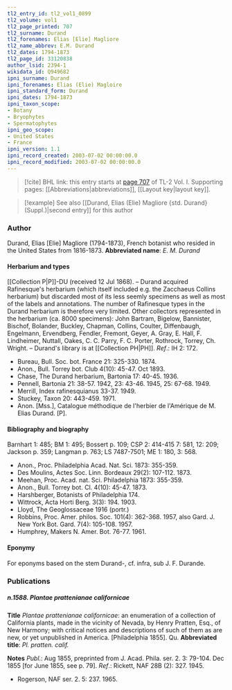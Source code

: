 ```yaml
---
tl2_entry_id: tl2_vol1_0899
tl2_volume: vol1
tl2_page_printed: 707
tl2_surname: Durand
tl2_forenames: Elias [Elie] Magliore
tl2_name_abbrev: E.M. Durand
tl2_dates: 1794-1873
tl2_page_id: 33120838
author_lsid: 2394-1
wikidata_id: Q949682
ipni_surname: Durand
ipni_forenames: Elias (Elie) Magloire
ipni_standard_form: Durand
ipni_dates: 1794-1873
ipni_taxon_scope: 
- Botany
- Bryophytes
- Spermatophytes
ipni_geo_scope: 
- United States
- France
ipni_version: 1.1
ipni_record_created: 2003-07-02 00:00:00.0
ipni_record_modified: 2003-07-02 00:00:00.0
---
```



> [!cite] BHL link: this entry starts at [page 707](https://www.biodiversitylibrary.org/page/33120838) of TL-2 Vol. I.
> Supporting pages: [[Abbreviations|abbreviations]], [[Layout key|layout key]].

> [!example] See also [[Durand, Elias (Elie) Magliore {std. Durand} (Suppl.)|second entry]] for this author

### Author

Durand, Elias \[Elie\] Magliore (1794-1873), French botanist who resided in the United States from 1816-1873. 
**Abbreviated name**: *E. M. Durand*

#### Herbarium and types

[[Collection P|P]]-DU (received 12 Jul 1868). – Durand acquired Rafinesque's herbarium (which itself included e.g. the Zacchaeus Collins herbarium) but discarded most of its less seemly specimens as well as most of the labels and annotations. The number of Rafinesque types in the Durand herbarium is therefore very limited. Other collectors represented in the herbarium (ca. 8000 specimens): John Bartram, Bigelow, Bannister, Bischof, Bolander, Buckley, Chapman, Collins, Coulter, Diffenbaugh, Engelmann, Ervendberg, Fendler, Fremont, Geyer, A. Gray, E. Hall, F. Lindheimer, Nuttall, Oakes, C. C. Parry, F. C. Porter, Rothrock, Torrey, Ch. Wright. – Durand's library is at [[Collection PH|PH]].
*Ref*.: IH 2: 172.
- Bureau, Bull. Soc. bot. France 21: 325-330. 1874.
- Anon., Bull. Torrey bot. Club 4(10): 45-47. Oct 1893.
- Chase, The Durand herbarium, Bartonia 17: 40-45. 1936.
- Pennell, Bartonia 21: 38-57. 1942, 23: 43-46. 1945, 25: 67-68. 1949.
- Merrill, Index rafinesquianus 33-37. 1949.
- Stuckey, Taxon 20: 443-459. 1971.
- Anon. \[Mss.\], Catalogue méthodique de l'herbier de l'Amérique de M. Elias Durand. \[P\].

#### Bibliography and biography

Barnhart 1: 485; BM 1: 495; Bossert p. 109; CSP 2: 414-415 7: 581, 12: 209; Jackson p. 359; Langman p. 763; LS 7487-7501; ME 1: 180, 3: 568.
- Anon., Proc. Philadelphia Acad. Nat. Sci. 1873: 355-359.
- Des Moulins, Actes Soc. Linn. Bordeaux 29(2): 107-112. 1873.
- Meehan, Proc. Acad. nat. Sci. Philadelphia 1873: 355-359.
- Anon., Bull. Torrey bot. Cl. 4(10): 45-47. 1873.
- Harshberger, Botanists of Philadelphia 174.
- Wittrock, Acta Horti Berg. 3(3): 194. 1903.
- Lloyd, The Geoglossaceae 1916 (portr.)
- Robbins, Proc. Amer. philos. Soc. 101(4): 362-368. 1957, also Gard. J. New York Bot. Gard. 7(4): 105-108. 1957.
- Humphrey, Makers N. Amer. Bot. 76-77. 1961.

#### Eponymy

For eponyms based on the stem Durand-, cf. infra, sub J. F. Durande.

### Publications

##### n.1588. Plantae prattenianae californicae

**Title**
*Plantae prattenianae californicae*: an enumeration of a collection of California plants, made in the vicinity of Nevada, by Henry Pratten, Esq., of New Harmony; with critical notices and descriptions of such of them as are new, or yet unpublished in America. \[Philadelphia 1855\]. Qu.
**Abbreviated title**: *Pl. pratten. calif.*

**Notes**
*Publ*.: Aug 1855, preprinted from J. Acad. Phila. ser. 2. 3: 79-104. Dec 1855 \[for June 1855, see p. 79\].
*Ref*.: Rickett, NAF 28B (2): 327. 1945.
- Rogerson, NAF ser. 2. 5: 237. 1965.


